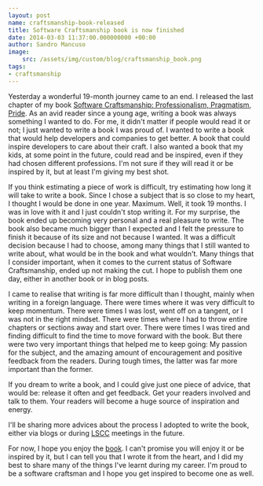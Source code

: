 ```yaml
---
layout: post
name: craftsmanship-book-released
title: Software Craftsmanship book is now finished
date: 2014-03-03 11:37:00.000000000 +00:00
author: Sandro Mancuso
image:
    src: /assets/img/custom/blog/craftsmanship_book.png
tags:
- craftsmanship
---
```


Yesterday a wonderful 19-month journey came to an end. I released the last chapter of my book [Software Craftsmanship: Professionalism, Pragmatism, Pride](http://leanpub.com/socra). As an avid reader since a young age, writing a book was always something I wanted to do. For me, it didn't matter if people would read it or not; I just wanted to write a book I was proud of. I wanted to write a book that would help developers and companies to get better. A book that could inspire developers to care about their craft. I also wanted a book that my kids, at some point in the future, could read and be inspired, even if they had chosen different professions. I'm not sure if they will read it or be inspired by it, but at least I'm giving my best shot.

If you think estimating a piece of work is difficult, try estimating how long it will take to write a book. Since I chose a subject that is so close to my heart, I thought I would be done in one year. Maximum. Well, it took 19 months. I was in love with it and I just couldn't stop writing it. For my surprise, the book ended up becoming very personal and a real pleasure to write. The book also became much bigger than I expected and I felt the pressure to finish it because of its size and not because I wanted. It was a difficult decision because I had to choose, among many things that I still wanted to write about, what would be in the book and what wouldn't. Many things that I consider important, when it comes to the current status of Software Craftsmanship, ended up not making the cut. I hope to publish them one day, either in another book or in blog posts.

I came to realise that writing is far more difficult than I thought, mainly when writing in a foreign language. There were times where it was very difficult to keep momentum. There were times I was lost, went off on a tangent, or I was not in the right mindset. There were times where I had to throw entire chapters or sections away and start over. There were times I was tired and finding difficult to find the time to move forward with the book. But there were two very important things that helped me to keep going: My passion for the subject, and the amazing amount of encouragement and positive feedback from the readers. During tough times, the latter was far more important than the former.

If you dream to write a book, and I could give just one piece of advice, that would be: release it often and get feedback. Get your readers involved and talk to them. Your readers will become a huge source of inspiration and energy.

I'll be sharing more advices about the process I adopted to write the book, either via blogs or during [LSCC](http://londonswcraft.com) meetings in the future.

For now, I hope you enjoy the [book](http://leanpub.com/socra). I can't promise you will enjoy it or be inspired by it, but I can tell you that I wrote it from the heart, and I did my best to share many of the things I've learnt during my career. I'm proud to be a software craftsman and I hope you get inspired to become one as well.